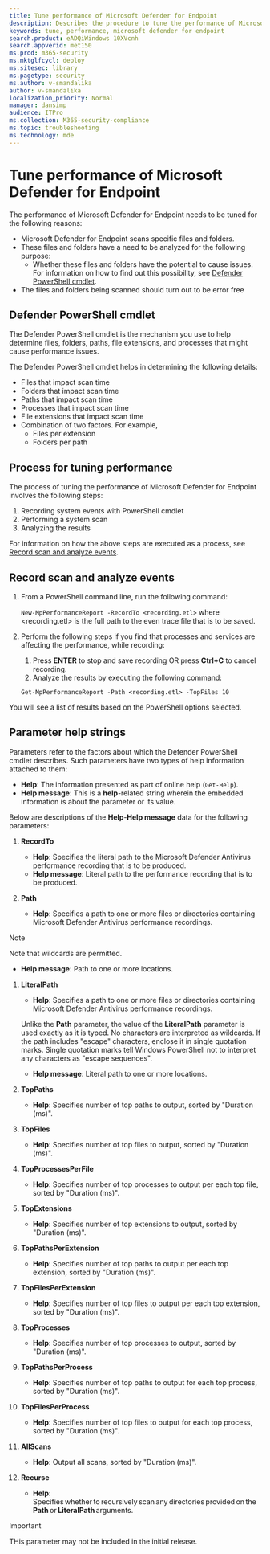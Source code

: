 ```yaml
---
title: Tune performance of Microsoft Defender for Endpoint
description: Describes the procedure to tune the performance of Microsoft Defender for Endpoint.
keywords: tune, performance, microsoft defender for endpoint
search.product: eADQiWindows 10XVcnh
search.appverid: met150
ms.prod: m365-security
ms.mktglfcycl: deploy
ms.sitesec: library
ms.pagetype: security
ms.author: v-smandalika
author: v-smandalika
localization_priority: Normal
manager: dansimp
audience: ITPro
ms.collection: M365-security-compliance
ms.topic: troubleshooting
ms.technology: mde
---
```


# Tune performance of Microsoft Defender for Endpoint

The performance of Microsoft Defender for Endpoint needs to be tuned for the following reasons:

- Microsoft Defender for Endpoint scans specific files and folders.
- These files and folders have a need to be analyzed for the following purpose:
    - Whether these files and folders have the potential to cause issues. For information on how to find out this possibility, see [Defender PowerShell cmdlet](#defender-powershell-cmdlet).
- The files and folders being scanned should turn out to be error free

## Defender PowerShell cmdlet

The Defender PowerShell cmdlet is the mechanism you use to help determine files, folders, paths, file extensions, and processes that might cause performance issues.

The Defender PowerShell cmdlet helps in determining the following details:

- Files that impact scan time
- Folders that impact scan time
- Paths that impact scan time
- Processes that impact scan time
- File extensions that impact scan time
- Combination of two factors. For example,
    - Files per extension
    - Folders per path

## Process for tuning performance

The process of tuning the performance of Microsoft Defender for Endpoint involves the following steps:

1. Recording system events with PowerShell cmdlet
1. Performing a system scan
1. Analyzing the results

For information on how the above steps are executed as a process, see [Record scan and analyze events](#record-scan-and-analyze-events).

## Record scan and analyze events

1. From a PowerShell command line, run the following command:

   `New-MpPerformanceReport -RecordTo <recording.etl>`
    where <recording.etl> is the full path to the even trace file that is to be saved.

 2. Perform the following steps if you find that processes and services are affecting the performance, while recording:
     
    1. Press **ENTER** to stop and save recording OR press **Ctrl+C** to cancel recording.
    1. Analyze the results by executing the following command:
    
    `Get-MpPerformanceReport -Path <recording.etl> -TopFiles 10`

You will see a list of results based on the PowerShell options selected.

## Parameter help strings

Parameters refer to the factors about which the Defender PowerShell cmdlet describes. Such parameters have two types of help information attached to them:

- **Help**: The information presented as part of online help (`Get-Help`).
- **Help message**: This is a **help**-related string wherein the embedded information is about the parameter or its value.

Below are descriptions of the **Help**-**Help message** data for the following parameters:

1. **RecordTo**
    
    - **Help**: Specifies the literal path to the Microsoft Defender Antivirus performance recording that is to be produced.
    - **Help message**: Literal path to the performance recording that is to be produced.
    
1. **Path**

    - **Help**: Specifies a path to one or more files or directories containing Microsoft Defender Antivirus performance recordings. 
    
> [!NOTE]
> Note that wildcards are permitted.

   - **Help message**: Path to one or more locations.

1. **LiteralPath**

    - **Help**: Specifies a path to one or more files or directories containing Microsoft Defender Antivirus performance recordings.

     Unlike the **Path** parameter, the value of the **LiteralPath** parameter is used exactly as it is typed. No characters are interpreted as wildcards. If the path includes "escape" characters, enclose it in single quotation marks. Single quotation marks tell Windows PowerShell not to interpret any characters as "escape sequences".

    - **Help message**: Literal path to one or more locations.

1. **TopPaths**

    - **Help**: Specifies number of top paths to output, sorted by "Duration (ms)".
    
1. **TopFiles**

    - **Help**: Specifies number of top files to output, sorted by "Duration (ms)".

1. **TopProcessesPerFile**

    - **Help**: Specifies number of top processes to output per each top file, sorted by "Duration (ms)". 

1. **TopExtensions**

    - **Help**: Specifies number of top extensions to output, sorted by "Duration (ms)".

1. **TopPathsPerExtension**

    - **Help**: Specifies number of top paths to output per each top extension, sorted by "Duration (ms)".
    
1. **TopFilesPerExtension**

    - **Help**: Specifies number of top files to output per each top extension, sorted by "Duration (ms)".

1. **TopProcesses**

    - **Help**: Specifies number of top processes to output, sorted by "Duration (ms)".
    
1. **TopPathsPerProcess**

    - **Help**: Specifies number of top paths to output for each top process, sorted by "Duration (ms)".

1. **TopFilesPerProcess**

    - **Help**: Specifies number of top files to output for each top process, sorted by "Duration (ms)".
    
1. **AllScans**

    - **Help**: Output all scans, sorted by "Duration (ms)".
    
1. **Recurse**

    - **Help**: Specifies whether to recursively scan any directories provided on the **Path** or **LiteralPath** arguments.

> [!IMPORTANT]
> THis parameter may not be included in the initial release.





    